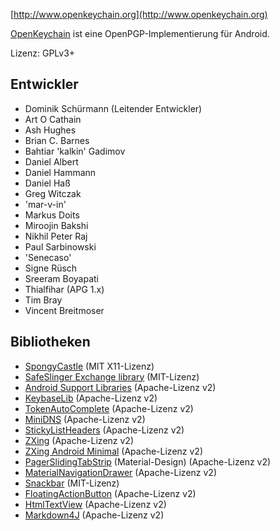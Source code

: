 [//]: # (NOTE: Please put every sentence in its own line, Transifex puts every line in its own translation field!)

[http://www.openkeychain.org](http://www.openkeychain.org)

[OpenKeychain](http://www.openkeychain.org) ist eine OpenPGP-Implementierung für Android.

Lizenz: GPLv3+

## Entwickler
  * Dominik Schürmann (Leitender Entwickler)
  * Art O Cathain
  * Ash Hughes
  * Brian C. Barnes
  * Bahtiar 'kalkin' Gadimov
  * Daniel Albert
  * Daniel Hammann
  * Daniel Haß
  * Greg Witczak
  * 'mar-v-in'
  * Markus Doits
  * Miroojin Bakshi
  * Nikhil Peter Raj
  * Paul Sarbinowski
  * 'Senecaso'
  * Signe Rüsch
  * Sreeram Boyapati
  * Thialfihar (APG 1.x)
  * Tim Bray
  * Vincent Breitmoser

## Bibliotheken
  * [SpongyCastle](http://rtyley.github.com/spongycastle/) (MIT X11-Lizenz)
  * [SafeSlinger Exchange library](https://github.com/SafeSlingerProject/exchange-android) (MIT-Lizenz)
  * [Android Support Libraries](http://developer.android.com/tools/support-library/index.html) (Apache-Lizenz v2)
  * [KeybaseLib](https://github.com/timbray/KeybaseLib) (Apache-Lizenz v2)
  * [TokenAutoComplete](https://github.com/splitwise/TokenAutoComplete) (Apache-Lizenz v2)
  * [MiniDNS](https://github.com/rtreffer/minidns) (Apache-Lizenz v2)
  * [StickyListHeaders](https://github.com/emilsjolander/StickyListHeaders) (Apache-Lizenz v2)
  * [ZXing](https://github.com/zxing/zxing) (Apache-Lizenz v2)
  * [ZXing Android Minimal](https://github.com/journeyapps/zxing-android-embedded) (Apache-Lizenz v2)
  * [PagerSlidingTabStrip](https://github.com/jpardogo/PagerSlidingTabStrip) (Material-Design)</a> (Apache-Lizenz v2)
  * [MaterialNavigationDrawer](https://github.com/neokree/MaterialNavigationDrawer) (Apache-Lizenz v2)
  * [Snackbar](https://github.com/nispok/snackbar) (MIT-Lizenz)
  * [FloatingActionButton](https://github.com/futuresimple/android-floating-action-button) (Apache-Lizenz v2)
  * [HtmlTextView](https://github.com/dschuermann/html-textview) (Apache-Lizenz v2)
  * [Markdown4J](https://github.com/jdcasey/markdown4j) (Apache-Lizenz v2)